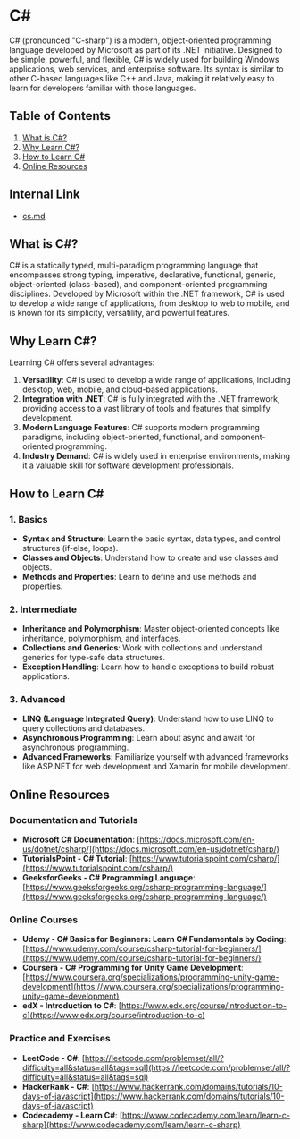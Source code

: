 # C#

C# (pronounced "C-sharp") is a modern, object-oriented programming language developed by Microsoft as part of its .NET initiative. Designed to be simple, powerful, and flexible, C# is widely used for building Windows applications, web services, and enterprise software. Its syntax is similar to other C-based languages like C++ and Java, making it relatively easy to learn for developers familiar with those languages.

## Table of Contents

1. [What is C#?](#what-is-c#)
2. [Why Learn C#?](#why-learn-c#)
3. [How to Learn C#](#how-to-learn-c#)
4. [Online Resources](#online-resources)

## Internal Link

- [cs.md](./cs.md)

## What is C#?

C# is a statically typed, multi-paradigm programming language that encompasses strong typing, imperative, declarative, functional, generic, object-oriented (class-based), and component-oriented programming disciplines. Developed by Microsoft within the .NET framework, C# is used to develop a wide range of applications, from desktop to web to mobile, and is known for its simplicity, versatility, and powerful features.

## Why Learn C#?

Learning C# offers several advantages:

1. **Versatility**: C# is used to develop a wide range of applications, including desktop, web, mobile, and cloud-based applications.
2. **Integration with .NET**: C# is fully integrated with the .NET framework, providing access to a vast library of tools and features that simplify development.
3. **Modern Language Features**: C# supports modern programming paradigms, including object-oriented, functional, and component-oriented programming.
4. **Industry Demand**: C# is widely used in enterprise environments, making it a valuable skill for software development professionals.

## How to Learn C#

### 1. Basics
   - **Syntax and Structure**: Learn the basic syntax, data types, and control structures (if-else, loops).
   - **Classes and Objects**: Understand how to create and use classes and objects.
   - **Methods and Properties**: Learn to define and use methods and properties.

### 2. Intermediate
   - **Inheritance and Polymorphism**: Master object-oriented concepts like inheritance, polymorphism, and interfaces.
   - **Collections and Generics**: Work with collections and understand generics for type-safe data structures.
   - **Exception Handling**: Learn how to handle exceptions to build robust applications.

### 3. Advanced
   - **LINQ (Language Integrated Query)**: Understand how to use LINQ to query collections and databases.
   - **Asynchronous Programming**: Learn about async and await for asynchronous programming.
   - **Advanced Frameworks**: Familiarize yourself with advanced frameworks like ASP.NET for web development and Xamarin for mobile development.

## Online Resources

### Documentation and Tutorials
- **Microsoft C# Documentation**: [https://docs.microsoft.com/en-us/dotnet/csharp/](https://docs.microsoft.com/en-us/dotnet/csharp/)
- **TutorialsPoint - C# Tutorial**: [https://www.tutorialspoint.com/csharp/](https://www.tutorialspoint.com/csharp/)
- **GeeksforGeeks - C# Programming Language**: [https://www.geeksforgeeks.org/csharp-programming-language/](https://www.geeksforgeeks.org/csharp-programming-language/)

### Online Courses
- **Udemy - C# Basics for Beginners: Learn C# Fundamentals by Coding**: [https://www.udemy.com/course/csharp-tutorial-for-beginners/](https://www.udemy.com/course/csharp-tutorial-for-beginners/)
- **Coursera - C# Programming for Unity Game Development**: [https://www.coursera.org/specializations/programming-unity-game-development](https://www.coursera.org/specializations/programming-unity-game-development)
- **edX - Introduction to C#**: [https://www.edx.org/course/introduction-to-c](https://www.edx.org/course/introduction-to-c)

### Practice and Exercises
- **LeetCode - C#**: [https://leetcode.com/problemset/all/?difficulty=all&status=all&tags=sql](https://leetcode.com/problemset/all/?difficulty=all&status=all&tags=sql)
- **HackerRank - C#**: [https://www.hackerrank.com/domains/tutorials/10-days-of-javascript](https://www.hackerrank.com/domains/tutorials/10-days-of-javascript)
- **Codecademy - Learn C#**: [https://www.codecademy.com/learn/learn-c-sharp](https://www.codecademy.com/learn/learn-c-sharp)